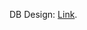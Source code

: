 DB Design: [Link](https://pages.github.com/](https://dbdesigner.page.link/xdP2usuJgEPLbq1g8)https://dbdesigner.page.link/xdP2usuJgEPLbq1g8).
